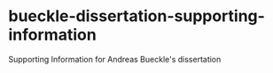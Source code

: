 # bueckle-dissertation-supporting-information
 Supporting Information for Andreas Bueckle's dissertation
